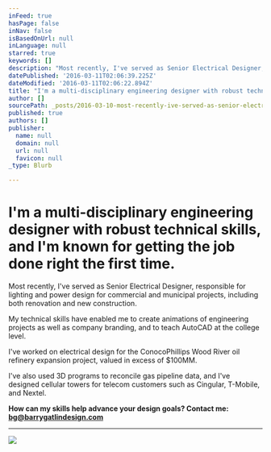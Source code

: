 ```yaml
---
inFeed: true
hasPage: false
inNav: false
isBasedOnUrl: null
inLanguage: null
starred: true
keywords: []
description: "Most recently, I've served as Senior Electrical Designer, responsible for lighting and power design for\_commercial and municipal projects, including both renovation and new construction.\_"
datePublished: '2016-03-11T02:06:39.225Z'
dateModified: '2016-03-11T02:06:22.894Z'
title: "I'm a multi-disciplinary engineering designer with robust technical skills, and I’m known for getting the job done right the first time.\_\_"
author: []
sourcePath: _posts/2016-03-10-most-recently-ive-served-as-senior-electrical-designer-re.md
published: true
authors: []
publisher:
  name: null
  domain: null
  url: null
  favicon: null
_type: Blurb

---
```

# I'm a multi-disciplinary engineering designer with robust technical skills, and I'm known for getting the job done right the first time.  

Most recently, I've served as Senior Electrical Designer, responsible for lighting and power design for commercial and municipal projects, including both renovation and new construction. 

My technical skills have enabled me to create animations of engineering projects as well as company branding, and to teach AutoCAD at the college level. 

I've worked on electrical design for the ConocoPhillips Wood River oil refinery expansion project, valued in excess of $100MM. 

I've also used 3D programs to reconcile gas pipeline data, and I've designed cellular towers for telecom customers such as Cingular, T-Mobile, and Nextel.

**How can my skills help advance your design goals? Contact me: bg@barrygatlindesign.com**

****
![](https://the-grid-user-content.s3-us-west-2.amazonaws.com/30f169c3-add3-4dbf-9ca7-84669a061742.jpg)